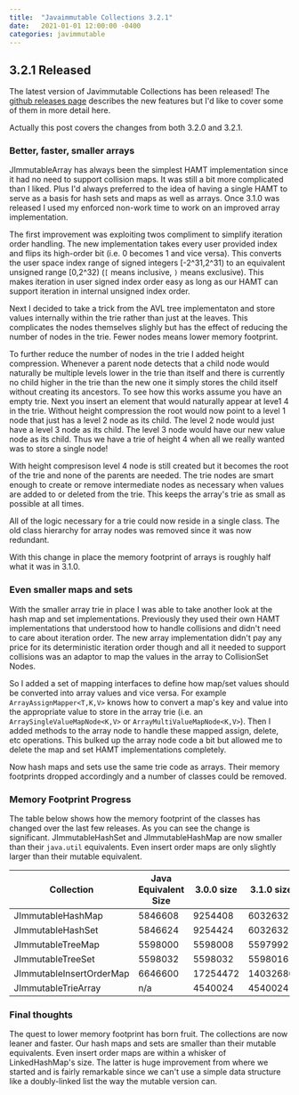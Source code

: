 ```yaml
---
title:  "Javaimmutable Collections 3.2.1"
date:   2021-01-01 12:00:00 -0400
categories: javimmutable
---
```

## 3.2.1 Released

The latest version of Javimmutable Collections has been released!  The [github releases page](https://github.com/brianburton/java-immutable-collections/releases) describes the new features but I'd like to cover some of them in more detail here.

Actually this post covers the changes from both 3.2.0 and 3.2.1. 

### Better, faster, smaller arrays

JImmutableArray has always been the simplest HAMT implementation since it had no need to support collision maps.  It was still a bit more complicated than I liked.  Plus I'd always preferred to the idea of having a single HAMT to serve as a basis for hash sets and maps as well as arrays.  Once 3.1.0 was released I used my enforced non-work time to work on an improved array implementation.

The first improvement was exploiting twos compliment to simplify iteration order handling.  The new implementation takes every user provided index and flips its high-order bit (i.e. 0 becomes 1 and vice versa).  This converts the user space index range of signed integers [-2^31,2^31) to an equivalent unsigned range [0,2^32) (`[` means inclusive, `)` means exclusive).  This makes iteration in user signed index order easy as long as our HAMT can support iteration in internal unsigned index order.

Next I decided to take a trick from the AVL tree implementaton and store values internally within the trie rather than just at the leaves.  This complicates the nodes themselves slighly but has the effect of reducing the number of nodes in the trie.  Fewer nodes means lower memory footprint.

To further reduce the number of nodes in the trie I added height compression.  Whenever a parent node detects that a child node would naturally be multiple levels lower in the trie than itself and there is currently no child higher in the trie than the new one it simply stores the child itself without creating its ancestors.  To see how this works assume you have an empty trie.  Next you insert an element that would naturally appear at leve1 4 in the trie.  Without height compression the root would now point to a level 1 node that just has a level 2 node as its child.  The level 2 node would just have a level 3 node as its child.  The level 3 node would have our new value node as its child.  Thus we have a trie of height 4 when all we really wanted was to store a single node!

With height compresison level 4 node is still created but it becomes the root of the trie and none of the parents are needed. The trie nodes are smart enough to create or remove intermediate nodes as necessary when values are added to or deleted from the trie.  This keeps the array's trie as small as possible at all times.

All of the logic necessary for a trie could now reside in a single class.  The old class hierarchy for array nodes was removed since it was now redundant.

With this change in place the memory footprint of arrays is roughly half what it was in 3.1.0.

### Even smaller maps and sets

With the smaller array trie in place I was able to take another look at the hash map and set implementations.  Previously they used their own HAMT implementations that understood how to handle collisions and didn't need to care about iteration order.  The new array implementation didn't pay any price for its deterministic iteration order though and all it needed to support collisions was an adaptor to map the values in the array to CollisionSet Nodes.

So I added a set of mapping interfaces to define how map/set values should be converted into array values and vice versa.  For example `ArrayAssignMapper<T,K,V>` knows how to convert a map's key and value into the appropriate value to store in the array trie (i.e. an `ArraySingleValueMapNode<K,V>` or `ArrayMultiValueMapNode<K,V>`).  Then I added methods to the array node to handle these mapped assign, delete, etc operations.  This bulked up the array node code a bit but allowed me to delete the map and set HAMT implementations completely.

Now hash maps and sets use the same trie code as arrays.  Their memory footprints dropped accordingly and a number of classes could be removed.

### Memory Footprint Progress

The table below shows how the memory footprint of the classes has changed over the last few releases.  As you can see the change is significant.  JImmutableHashSet and JImmutableHashMap are now smaller than their `java.util` equivalents.   Even insert order maps are only slightly larger than their mutable equivalent.

Collection | Java Equivalent Size | 3.0.0 size | 3.1.0 size | 3.2.1 size | % of Java Size
---|---|---|---|---|---
JImmutableHashMap | 5846608 | 9254408 | 6032632 | 4512936 | 77%
JImmutableHashSet | 5846624 | 9254424 | 6032632 | 3712936 | 64%
JImmutableTreeMap | 5598000 | 5598008 | 5597992 | 5597992 | 100%
JImmutableTreeSet | 5598032 | 5598032 | 5598016 | 5598016 | 100%
JImmutableInsertOrderMap | 6646600 | 17254472 | 14032680 | 7440512 | 112%
JImmutableTrieArray | n/a | 4540024 | 4540024 | 2112904 | n/a


### Final thoughts

The quest to lower memory footprint has born fruit.  The collections are now leaner and faster.  Our hash maps and sets are smaller than their mutable equivalents.  Even insert order maps are within a whisker of LinkedHashMap's size.  The latter is huge improvement from where we started and is fairly remarkable since we can't use a simple data structure like a doubly-linked list the way the mutable version can.

